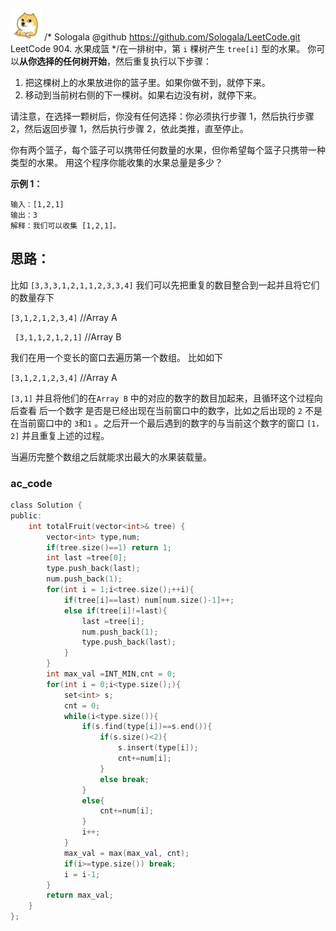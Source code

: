 ![](https://github.com/Sologala/SomeThings/blob/master/face.jpg?raw=true)
/*
    Sologala   @github    https://github.com/Sologala/LeetCode.git
    LeetCode   904. 水果成篮
*/在一排树中，第 `i` 棵树产生 `tree[i]` 型的水果。
你可以**从你选择的任何树开始**，然后重复执行以下步骤：

1. 把这棵树上的水果放进你的篮子里。如果你做不到，就停下来。
2. 移动到当前树右侧的下一棵树。如果右边没有树，就停下来。

请注意，在选择一颗树后，你没有任何选择：你必须执行步骤 1，然后执行步骤 2，然后返回步骤 1，然后执行步骤 2，依此类推，直至停止。

你有两个篮子，每个篮子可以携带任何数量的水果，但你希望每个篮子只携带一种类型的水果。
用这个程序你能收集的水果总量是多少？

 

**示例 1：**

```
输入：[1,2,1]
输出：3
解释：我们可以收集 [1,2,1]。
```



## **思路：**

比如 `[3,3,3,1,2,1,1,2,3,3,4]`  我们可以先把重复的数目整合到一起并且将它们的数量存下

`[3,1,2,1,2,3,4]`   //Array A

` [3,1,1,2,1,2,1]`  //Array B 

我们在用一个变长的窗口去遍历第一个数组。 比如如下 

`[3,1,2,1,2,3,4]`   //Array A

`[3,1]`  并且将他们的在`Array B` 中的对应的数字的数目加起来，且循环这个过程向后查看 后一个数字 是否是已经出现在当前窗口中的数字，比如之后出现的 `2` 不是在当前窗口中的 `3`和`1` 。之后开一个最后遇到的数字的与当前这个数字的窗口 `[1，2]` 并且重复上述的过程。

当遍历完整个数组之后就能求出最大的水果装载量。

### **ac_code**

```c
class Solution {
public:
    int totalFruit(vector<int>& tree) {
        vector<int> type,num;
        if(tree.size()==1) return 1;
        int last =tree[0];
        type.push_back(last);
        num.push_back(1);
        for(int i = 1;i<tree.size();++i){
            if(tree[i]==last) num[num.size()-1]++;
            else if(tree[i]!=last){
                last =tree[i];
                num.push_back(1);
                type.push_back(last);
            }
        }
        int max_val =INT_MIN,cnt = 0;
        for(int i = 0;i<type.size();){
            set<int> s;
            cnt = 0;
            while(i<type.size()){
                if(s.find(type[i])==s.end()){
                    if(s.size()<2){
                        s.insert(type[i]);
                        cnt+=num[i];
                    }
                    else break;
                }
                else{
                    cnt+=num[i];
                }
                i++;
            }
            max_val = max(max_val, cnt);
            if(i>=type.size()) break;
            i = i-1;
        }
        return max_val;
    }
};
```